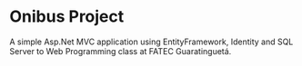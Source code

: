# Onibus Project
A simple Asp.Net MVC application using EntityFramework, Identity and SQL Server to Web Programming class at FATEC Guaratinguetá. 
